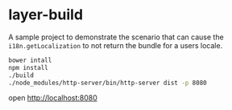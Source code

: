 # layer-build

A sample project to demonstrate the scenario that can cause the `i18n.getLocalization` to not return the bundle for a users locale.

```bash
bower intall
npm install
./build
./node_modules/http-server/bin/http-server dist -p 8080
```

open [http://localhost:8080](http://localhost:8080)

